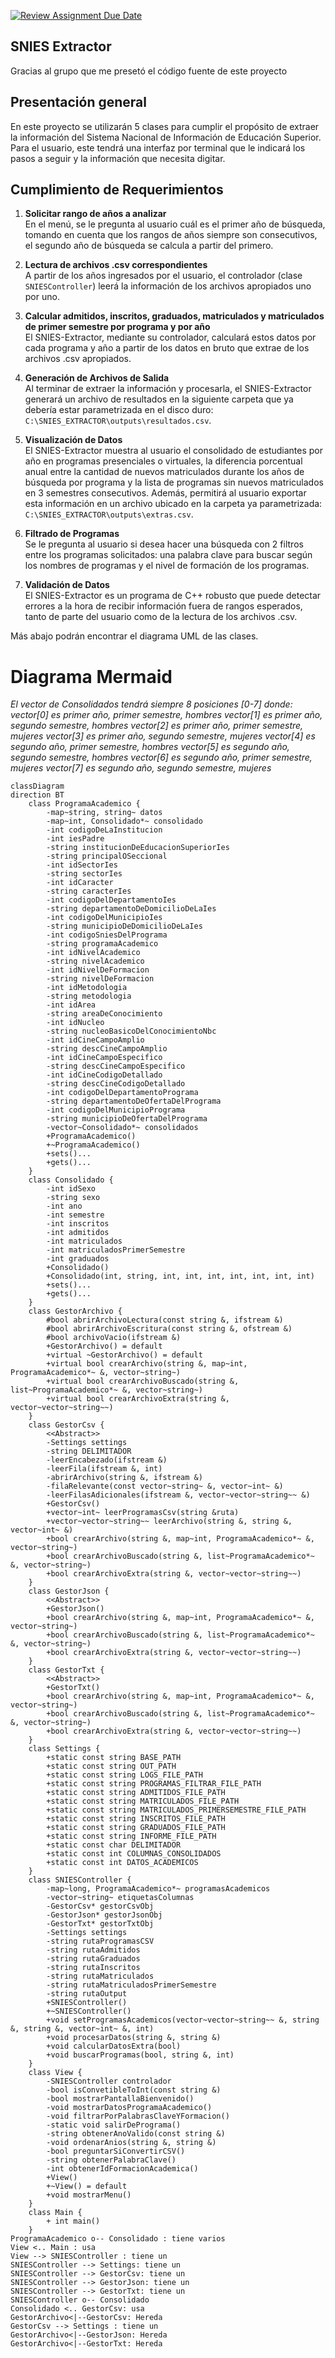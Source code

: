 [![Review Assignment Due Date](https://classroom.github.com/assets/deadline-readme-button-22041afd0340ce965d47ae6ef1cefeee28c7c493a6346c4f15d667ab976d596c.svg)](https://classroom.github.com/a/QApazJy0)

## SNIES Extractor
Gracias al grupo que me presetó el código fuente de este proyecto

## Presentación general
En este proyecto se utilizarán 5 clases para cumplir el propósito de extraer la información del Sistema Nacional de Información de Educación Superior. Para el usuario, este tendrá una interfaz por terminal que le indicará los pasos a seguir y la información que necesita digitar.

## Cumplimiento de Requerimientos

1. **Solicitar rango de años a analizar**  
   En el menú, se le pregunta al usuario cuál es el primer año de búsqueda, tomando en cuenta que los rangos de años siempre son consecutivos, el segundo año de búsqueda se calcula a partir del primero.

2. **Lectura de archivos .csv correspondientes**  
   A partir de los años ingresados por el usuario, el controlador (clase `SNIESController`) leerá la información de los archivos apropiados uno por uno.

3. **Calcular admitidos, inscritos, graduados, matriculados y matriculados de primer semestre por programa y por año**  
   El SNIES-Extractor, mediante su controlador, calculará estos datos por cada programa y año a partir de los datos en bruto que extrae de los archivos .csv apropiados.

4. **Generación de Archivos de Salida**  
   Al terminar de extraer la información y procesarla, el SNIES-Extractor generará un archivo de resultados en la siguiente carpeta que ya debería estar parametrizada en el disco duro:  
   `C:\SNIES_EXTRACTOR\outputs\resultados.csv`.

5. **Visualización de Datos**  
   El SNIES-Extractor muestra al usuario el consolidado de estudiantes por año en programas presenciales o virtuales, la diferencia porcentual anual entre la cantidad de nuevos matriculados durante los años de búsqueda por programa y la lista de programas sin nuevos matriculados en 3 semestres consecutivos. Además, permitirá al usuario exportar esta información en un archivo ubicado en la carpeta ya parametrizada:  
   `C:\SNIES_EXTRACTOR\outputs\extras.csv`.

6. **Filtrado de Programas**  
   Se le pregunta al usuario si desea hacer una búsqueda con 2 filtros entre los programas solicitados: una palabra clave para buscar según los nombres de programas y el nivel de formación de los programas.

7. **Validación de Datos**  
   El SNIES-Extractor es un programa de C++ robusto que puede detectar errores a la hora de recibir información fuera de rangos esperados, tanto de parte del usuario como de la lectura de los archivos .csv.

Más abajo podrán encontrar el diagrama UML de las clases.


# Diagrama Mermaid

*El vector de Consolidados tendrá siempre 8 posiciones [0-7] donde:*
*vector[0] es primer año, primer semestre, hombres*
*vector[1] es primer año, segundo semestre, hombres*
*vector[2] es primer año, primer semestre, mujeres*
*vector[3] es primer año, segundo semestre, mujeres*
*vector[4] es segundo año, primer semestre, hombres*
*vector[5] es segundo año, segundo semestre, hombres*
*vector[6] es segundo año, primer semestre, mujeres*
*vector[7] es segundo año, segundo semestre, mujeres*
```mermaid
classDiagram
direction BT
    class ProgramaAcademico {
        -map~string, string~ datos
        -map~int, Consolidado*~ consolidado
        -int codigoDeLaInstitucion
        -int iesPadre
        -string institucionDeEducacionSuperiorIes
        -string principalOSeccional
        -int idSectorIes
        -string sectorIes
        -int idCaracter
        -string caracterIes
        -int codigoDelDepartamentoIes
        -string departamentoDeDomicilioDeLaIes
        -int codigoDelMunicipioIes
        -string municipioDeDomicilioDeLaIes
        -int codigoSniesDelPrograma
        -string programaAcademico
        -int idNivelAcademico
        -string nivelAcademico
        -int idNivelDeFormacion
        -string nivelDeFormacion
        -int idMetodologia
        -string metodologia
        -int idArea
        -string areaDeConocimiento
        -int idNucleo
        -string nucleoBasicoDelConocimientoNbc
        -int idCineCampoAmplio
        -string descCineCampoAmplio
        -int idCineCampoEspecifico
        -string descCineCampoEspecifico
        -int idCineCodigoDetallado
        -string descCineCodigoDetallado
        -int codigoDelDepartamentoPrograma
        -string departamentoDeOfertaDelPrograma
        -int codigoDelMunicipioPrograma
        -string municipioDeOfertaDelPrograma
        -vector~Consolidado*~ consolidados
        +ProgramaAcademico()
        +~ProgramaAcademico()
        +sets()...
        +gets()...
    }
    class Consolidado {
        -int idSexo
        -string sexo
        -int ano
        -int semestre
        -int inscritos
        -int admitidos
        -int matriculados
        -int matriculadosPrimerSemestre
        -int graduados
        +Consolidado()
        +Consolidado(int, string, int, int, int, int, int, int, int)
        +sets()...
        +gets()...
    }
    class GestorArchivo {
        #bool abrirArchivoLectura(const string &, ifstream &)
        #bool abrirArchivoEscritura(const string &, ofstream &)
        #bool archivoVacio(ifstream &)
        +GestorArchivo() = default
        +virtual ~GestorArchivo() = default
        +virtual bool crearArchivo(string &, map~int, ProgramaAcademico*~ &, vector~string~)
        +virtual bool crearArchivoBuscado(string &, list~ProgramaAcademico*~ &, vector~string~)
        +virtual bool crearArchivoExtra(string &, vector~vector~string~~)
    }
    class GestorCsv {
        <<Abstract>>
        -Settings settings
        -string DELIMITADOR
        -leerEncabezado(ifstream &)
        -leerFila(ifstream &, int)
        -abrirArchivo(string &, ifstream &)
        -filaRelevante(const vector~string~ &, vector~int~ &)
        -leerFilasAdicionales(ifstream &, vector~vector~string~~ &)
        +GestorCsv()
        +vector~int~ leerProgramasCsv(string &ruta)
        +vector~vector~string~~ leerArchivo(string &, string &, vector~int~ &)
        +bool crearArchivo(string &, map~int, ProgramaAcademico*~ &, vector~string~)
        +bool crearArchivoBuscado(string &, list~ProgramaAcademico*~ &, vector~string~)
        +bool crearArchivoExtra(string &, vector~vector~string~~)
    }
    class GestorJson {
        <<Abstract>>
        +GestorJson()
        +bool crearArchivo(string &, map~int, ProgramaAcademico*~ &, vector~string~)
        +bool crearArchivoBuscado(string &, list~ProgramaAcademico*~ &, vector~string~)
        +bool crearArchivoExtra(string &, vector~vector~string~~)
    }
    class GestorTxt {
        <<Abstract>>
        +GestorTxt()
        +bool crearArchivo(string &, map~int, ProgramaAcademico*~ &, vector~string~)
        +bool crearArchivoBuscado(string &, list~ProgramaAcademico*~ &, vector~string~)
        +bool crearArchivoExtra(string &, vector~vector~string~~)
    }
    class Settings {
        +static const string BASE_PATH
        +static const string OUT_PATH
        +static const string LOGS_FILE_PATH
        +static const string PROGRAMAS_FILTRAR_FILE_PATH
        +static const string ADMITIDOS_FILE_PATH
        +static const string MATRICULADOS_FILE_PATH
        +static const string MATRICULADOS_PRIMERSEMESTRE_FILE_PATH
        +static const string INSCRITOS_FILE_PATH
        +static const string GRADUADOS_FILE_PATH
        +static const string INFORME_FILE_PATH
        +static const char DELIMITADOR
        +static const int COLUMNAS_CONSOLIDADOS
        +static const int DATOS_ACADEMICOS
    }
    class SNIESController {
        -map~long, ProgramaAcademico*~ programasAcademicos
        -vector~string~ etiquetasColumnas
        -GestorCsv* gestorCsvObj
        -GestorJson* gestorJsonObj
        -GestorTxt* gestorTxtObj
        -Settings settings
        -string rutaProgramasCSV
        -string rutaAdmitidos
        -string rutaGraduados
        -string rutaInscritos
        -string rutaMatriculados
        -string rutaMatriculadosPrimerSemestre
        -string rutaOutput
        +SNIESController()
        +~SNIESController()
        +void setProgramasAcademicos(vector~vector~string~~ &, string &, string &, vector~int~ &, int)
        +void procesarDatos(string &, string &)
        +void calcularDatosExtra(bool)
        +void buscarProgramas(bool, string &, int)
    }
    class View {
        -SNIESController controlador
        -bool isConvetibleToInt(const string &)
        -bool mostrarPantallaBienvenido()
        -void mostrarDatosProgramaAcademico()
        -void filtrarPorPalabrasClaveYFormacion()
        -static void salirDePrograma()
        -string obtenerAnoValido(const string &)
        -void ordenarAnios(string &, string &)
        -bool preguntarSiConvertirCSV()
        -string obtenerPalabraClave()
        -int obtenerIdFormacionAcademica()
        +View()
        +~View() = default
        +void mostrarMenu()
    }
    class Main {
        + int main()
    }
ProgramaAcademico o-- Consolidado : tiene varios
View <.. Main : usa
View --> SNIESController : tiene un
SNIESController --> Settings: tiene un
SNIESController --> GestorCsv: tiene un
SNIESController --> GestorJson: tiene un
SNIESController --> GestorTxt: tiene un
SNIESController o-- Consolidado
Consolidado <.. GestorCsv: usa
GestorArchivo<|--GestorCsv: Hereda
GestorCsv --> Settings : tiene un
GestorArchivo<|--GestorJson: Hereda
GestorArchivo<|--GestorTxt: Hereda
```
